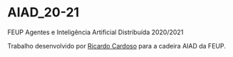 # AIAD_20-21
FEUP Agentes e Inteligência Artificial Distribuída 2020/2021

Trabalho desenvolvido por [Ricardo Cardoso](https://github.com/ricardofdc) para a cadeira AIAD da FEUP.
